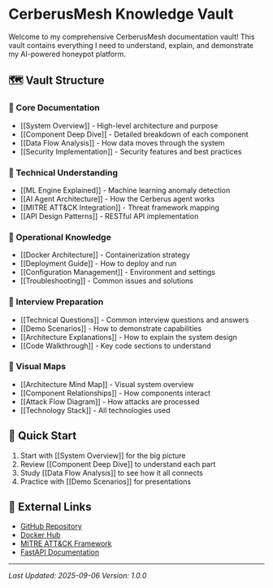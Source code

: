 # CerberusMesh Knowledge Vault

Welcome to my comprehensive CerberusMesh documentation vault! This vault contains everything I need to understand, explain, and demonstrate my AI-powered honeypot platform.

## 🗺️ Vault Structure

### 📂 Core Documentation
- [[System Overview]] - High-level architecture and purpose
- [[Component Deep Dive]] - Detailed breakdown of each component
- [[Data Flow Analysis]] - How data moves through the system
- [[Security Implementation]] - Security features and best practices

### 🧠 Technical Understanding
- [[ML Engine Explained]] - Machine learning anomaly detection
- [[AI Agent Architecture]] - How the Cerberus agent works
- [[MITRE ATT&CK Integration]] - Threat framework mapping
- [[API Design Patterns]] - RESTful API implementation

### 🔧 Operational Knowledge
- [[Docker Architecture]] - Containerization strategy
- [[Deployment Guide]] - How to deploy and run
- [[Configuration Management]] - Environment and settings
- [[Troubleshooting]] - Common issues and solutions

### 💼 Interview Preparation
- [[Technical Questions]] - Common interview questions and answers
- [[Demo Scenarios]] - How to demonstrate capabilities
- [[Architecture Explanations]] - How to explain the system design
- [[Code Walkthrough]] - Key code sections to understand

### 🎨 Visual Maps
- [[Architecture Mind Map]] - Visual system overview
- [[Component Relationships]] - How components interact
- [[Attack Flow Diagram]] - How attacks are processed
- [[Technology Stack]] - All technologies used

## 🚀 Quick Start

1. Start with [[System Overview]] for the big picture
2. Review [[Component Deep Dive]] to understand each part
3. Study [[Data Flow Analysis]] to see how it all connects
4. Practice with [[Demo Scenarios]] for presentations

## 🔗 External Links

- [GitHub Repository](https://github.com/DadOpsMateoMaddox/HoneyNetProject)
- [Docker Hub](https://hub.docker.com)
- [MITRE ATT&CK Framework](https://attack.mitre.org)
- [FastAPI Documentation](https://fastapi.tiangolo.com)

---
*Last Updated: 2025-09-06*
*Version: 1.0.0*
